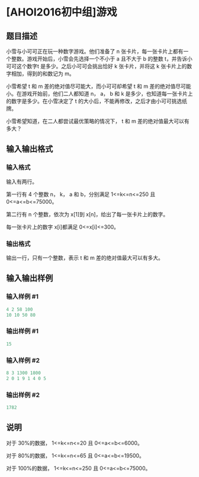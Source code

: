 # [AHOI2016初中组]游戏

## 题目描述

小雪与小可可正在玩一种数字游戏。他们准备了 n 张卡片，每一张卡片上都有一个整数。游戏开始后，小雪会先选择一个不小于 a 且不大于 b 的整数 t，并告诉小可可这个数字t 是多少。之后小可可会挑出恰好 k 张卡片，并将这 k 张卡片上的数字相加，得到的和数记为 m。

小雪希望 t 和 m 差的绝对值尽可能大，而小可可却希望 t 和 m 差的绝对值尽可能小。在游戏开始前，他们二人都知道 n， a， b 和 k 是多少，也知道每一张卡片上的数字是多少。在小雪决定了 t 的大小后，不能再修改，之后才由小可可挑选纸牌。

小雪希望知道，在二人都尝试最优策略的情况下， t 和 m 差的绝对值最大可以有多大？

## 输入输出格式

### 输入格式

输入有两行。

第一行有 4 个整数 n， k， a 和 b，分别满足 1<=k<=n<=250 且0<=a<=b<=75000。

第二行有 n 个整数，依次为 x[1]到 x[n]，给出了每一张卡片上的数字。

每一张卡片上的数字 x[i]都满足 0<=x[i]<=300。

### 输出格式

输出一行，只有一个整数，表示 t 和 m 差的绝对值最大可以有多大。

## 输入输出样例

### 输入样例 #1

```cpp
4 2 58 100
10 10 50 80
```


### 输出样例 #1

```cpp
15
```


### 输入样例 #2

```cpp
8 3 1300 1800
2 0 1 9 1 4 0 5
```


### 输出样例 #2

```cpp
1782
```


## 说明

对于 30%的数据， 1<=k<=n<=20 且 0<=a<=b<=6000。

对于 80%的数据， 1<=k<=n<=65 且 0<=a<=b<=19500。

对于 100%的数据， 1<=k<=n<=250 且 0<=a<=b<=75000。

